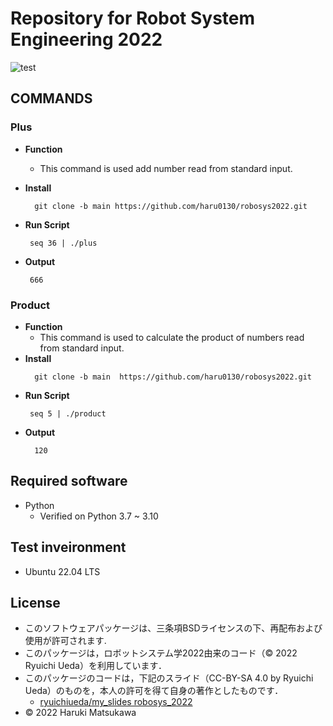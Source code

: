# **Repository for Robot System Engineering 2022**
 ![test](https://github.com/haru0130/robosys2022/actions/workflows/test.yml/badge.svg)

## **COMMANDS**
### **Plus** 


* **Function**

  * This command is used add number read from standard input.
* **Install**
  ``` 
    git clone -b main https://github.com/haru0130/robosys2022.git
    ```
*  **Run Script**
     ``` 
      seq 36 | ./plus
      ```
* **Output**
   ``` 
    666
    ```
### **Product**
* **Function**
  * This command is used to calculate the product of numbers read from standard input.
* **Install**
  ``` 
    git clone -b main  https://github.com/haru0130/robosys2022.git
    ```
*  **Run Script**
     ``` 
      seq 5 | ./product
      ```
* **Output**
    ``` 
      120
    ```







## Required software



 * Python 
   * Verified on Python 3.7 ~ 3.10

## Test inveironment


 * Ubuntu 22.04 LTS

## License


* このソフトウェアパッケージは、三条項BSDライセンスの下、再配布および使用が許可されます.
* このパッケージは，ロボットシステム学2022由来のコード（© 2022 Ryuichi Ueda）を利用しています．
* このパッケージのコードは，下記のスライド（CC-BY-SA 4.0 by Ryuichi Ueda）のものを，本人の許可を得て自身の著作としたものです．
    * [ryuichiueda/my_slides robosys_2022][def]
* © 2022 Haruki Matsukawa

[def]: https://github.com/ryuichiueda/my_slides/tree/master/robosys_2022